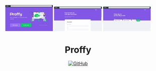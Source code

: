 <div align="center">
  <img src="./assets/landing.png" width="30%"></img> <img src="./assets/form.png" width="30%"></img> <img src="./assets/list.png" width="30%"></img>
</div>

<h1 align="center">Proffy</h1>
<p align="center"></p>

<div align="center">
  <a href="https://github.com/eitchtee/proffy/blob/master/LICENSE" target="_blank"><img alt="GitHub" src="https://img.shields.io/github/license/eitchtee/proffy?style=for-the-badge"></a>
</div>